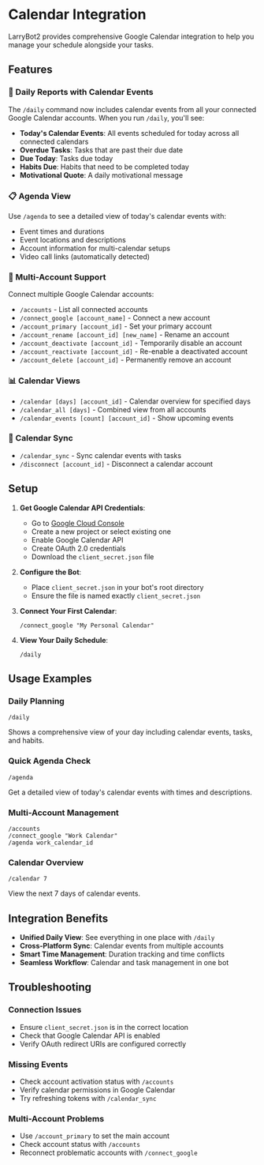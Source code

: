 # Calendar Integration

LarryBot2 provides comprehensive Google Calendar integration to help you manage your schedule alongside your tasks.

## Features

### 📅 Daily Reports with Calendar Events
The `/daily` command now includes calendar events from all your connected Google Calendar accounts. When you run `/daily`, you'll see:
- **Today's Calendar Events**: All events scheduled for today across all connected calendars
- **Overdue Tasks**: Tasks that are past their due date
- **Due Today**: Tasks due today
- **Habits Due**: Habits that need to be completed today
- **Motivational Quote**: A daily motivational message

### 📋 Agenda View
Use `/agenda` to see a detailed view of today's calendar events with:
- Event times and durations
- Event locations and descriptions
- Account information for multi-calendar setups
- Video call links (automatically detected)

### 🔗 Multi-Account Support
Connect multiple Google Calendar accounts:
- `/accounts` - List all connected accounts
- `/connect_google [account_name]` - Connect a new account
- `/account_primary [account_id]` - Set your primary account
- `/account_rename [account_id] [new_name]` - Rename an account
- `/account_deactivate [account_id]` - Temporarily disable an account
- `/account_reactivate [account_id]` - Re-enable a deactivated account
- `/account_delete [account_id]` - Permanently remove an account

### 📊 Calendar Views
- `/calendar [days] [account_id]` - Calendar overview for specified days
- `/calendar_all [days]` - Combined view from all accounts
- `/calendar_events [count] [account_id]` - Show upcoming events

### 🔄 Calendar Sync
- `/calendar_sync` - Sync calendar events with tasks
- `/disconnect [account_id]` - Disconnect a calendar account

## Setup

1. **Get Google Calendar API Credentials**:
   - Go to [Google Cloud Console](https://console.cloud.google.com/)
   - Create a new project or select existing one
   - Enable Google Calendar API
   - Create OAuth 2.0 credentials
   - Download the `client_secret.json` file

2. **Configure the Bot**:
   - Place `client_secret.json` in your bot's root directory
   - Ensure the file is named exactly `client_secret.json`

3. **Connect Your First Calendar**:
   ```
   /connect_google "My Personal Calendar"
   ```

4. **View Your Daily Schedule**:
   ```
   /daily
   ```

## Usage Examples

### Daily Planning
```
/daily
```
Shows a comprehensive view of your day including calendar events, tasks, and habits.

### Quick Agenda Check
```
/agenda
```
Get a detailed view of today's calendar events with times and descriptions.

### Multi-Account Management
```
/accounts
/connect_google "Work Calendar"
/agenda work_calendar_id
```

### Calendar Overview
```
/calendar 7
```
View the next 7 days of calendar events.

## Integration Benefits

- **Unified Daily View**: See everything in one place with `/daily`
- **Cross-Platform Sync**: Calendar events from multiple accounts
- **Smart Time Management**: Duration tracking and time conflicts
- **Seamless Workflow**: Calendar and task management in one bot

## Troubleshooting

### Connection Issues
- Ensure `client_secret.json` is in the correct location
- Check that Google Calendar API is enabled
- Verify OAuth redirect URIs are configured correctly

### Missing Events
- Check account activation status with `/accounts`
- Verify calendar permissions in Google Calendar
- Try refreshing tokens with `/calendar_sync`

### Multi-Account Problems
- Use `/account_primary` to set the main account
- Check account status with `/accounts`
- Reconnect problematic accounts with `/connect_google` 
